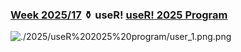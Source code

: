 ### [Week 2025/17](https://github.com/symplyelah/Tidytuesday/blob/master/2025/useR%202025%20program/useR2025.Rmd) ⚱️ useR! [useR! 2025 Program](https://user2025.r-project.org/)
![./2025/useR%202025%20program/user_1.png.png](https://github.com/symplyelah/Tidytuesday/blob/master/2025/useR%202025%20program/user_1.png)
